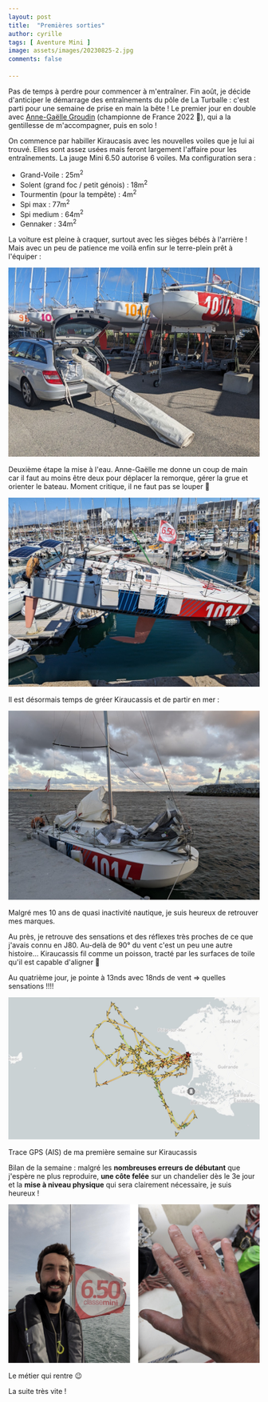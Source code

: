 ```yaml
---
layout: post
title:  "Premières sorties"
author: cyrille
tags: [ Aventure Mini ]
image: assets/images/20230825-2.jpg
comments: false

---
```


Pas de temps à perdre pour commencer à m'entraîner. Fin août, je décide d'anticiper le démarrage des entraînements du pôle de La Turballe : c'est parti pour une semaine de prise en main la bête ! Le premier jour en double avec <a href="https://www.facebook.com/photo/?fbid=4414964381914367&set=pb.100063647704695.-2207520000" target="_blank">Anne-Gaëlle Groudin</a> (championne de France 2022 🤩), qui a la gentillesse de m'accompagner, puis en solo !

On commence par habiller Kiraucasis avec les nouvelles voiles que je lui ai trouvé. Elles sont assez usées mais feront largement l'affaire pour les entraînements. La jauge Mini 6.50 autorise 6 voiles. Ma configuration sera :
- Grand-Voile : 25m<sup>2</sup>
- Solent (grand foc / petit génois) : 18m<sup>2</sup>
- Tourmentin (pour la tempête) : 4m<sup>2</sup>
- Spi max : 77m<sup>2</sup>
- Spi medium :  64m<sup>2</sup>
- Gennaker : 34m<sup>2</sup>

La voiture est pleine à craquer, surtout avec les sièges bébés à l'arrière ! Mais avec un peu de patience me voilà enfin sur le terre-plein prêt à l'équiper :

![](/assets/images/20230825-1.jpg)

Deuxième étape la mise à l'eau. Anne-Gaëlle me donne un coup de main car il faut au moins être deux pour déplacer la remorque, gérer la grue et orienter le bateau. Moment critique, il ne faut pas se louper 😬

![](/assets/images/20230825-2.jpg)

Il est désormais temps de gréer Kiraucassis et de partir en mer :

![](/assets/images/20230825-3.jpg)

Malgré mes 10 ans de quasi inactivité nautique, je suis heureux de retrouver mes marques. 

Au près, je retrouve des sensations et des réflexes très proches de ce que j'avais connu en J80. Au-delà de 90° du vent c'est un peu une autre histoire... Kiraucassis fil comme un poisson, tracté par les surfaces de toile qu'il est capable d'aligner 🚀 

Au quatrième jour, je pointe à 13nds avec 18nds de vent => quelles sensations !!!!

![](/assets/images/mini-650-week-1-track.jpg)
<div class="legend">Trace GPS (AIS) de ma première semaine sur Kiraucassis</div>

Bilan de la semaine : malgré les **nombreuses erreurs de débutant** que j'espère ne plus reproduire, **une côte felée** sur un chandelier dès le 3e jour et la **mise à niveau physique** qui sera clairement nécessaire, je suis heureux !

![](/assets/images/kiraucasssis-bilan-w1.jpg)
<div class="legend">Le métier qui rentre 😉</div>

La suite très vite !

